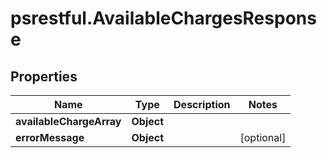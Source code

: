 # psrestful.AvailableChargesResponse

## Properties
Name | Type | Description | Notes
------------ | ------------- | ------------- | -------------
**availableChargeArray** | **Object** |  | 
**errorMessage** | **Object** |  | [optional] 
